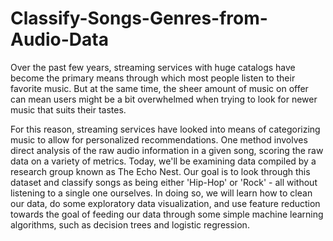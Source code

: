 # Classify-Songs-Genres-from-Audio-Data

Over the past few years, streaming services with huge catalogs have become the primary means through which most people listen to
their favorite music. But at the same time, the sheer amount of music on offer can mean users might be a bit overwhelmed when
trying to look for newer music that suits their tastes.

For this reason, streaming services have looked into means of categorizing music to allow for personalized recommendations.
One method involves direct analysis of the raw audio information in a given song, scoring the raw data on a variety of metrics.
Today, we'll be examining data compiled by a research group known as The Echo Nest. Our goal is to look through this dataset and
classify songs as being either 'Hip-Hop' or 'Rock' - all without listening to a single one ourselves. In doing so, we will learn
how to clean our data, do some exploratory data visualization, and use feature reduction towards the goal of feeding our data through
some simple machine learning algorithms, such as decision trees and logistic regression.

